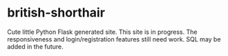 # british-shorthair
Cute little Python Flask generated site. This site is in progress. The responsiveness and login/registration features still need work. SQL may be added in the future. 
